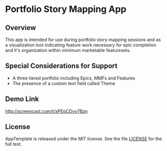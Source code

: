 Portfolio Story Mapping App
===========================

## Overview
This app is intended for use during portfolio story mapping sessions and as a visualization tool indicating feature work necessary for epic completion and it's organization within minimum marketable featuresets.

## Special Considerations for Support
* A three tiered portfolio including Epics, MMFs and Features
* The presence of a custom text field called Theme

## Demo Link
http://screencast.com/t/xPEpCDvv7Bzn

## License

AppTemplate is released under the MIT license.  See the file [LICENSE](https://raw.github.com/RallyApps/AppTemplate/master/LICENSE) for the full text.
